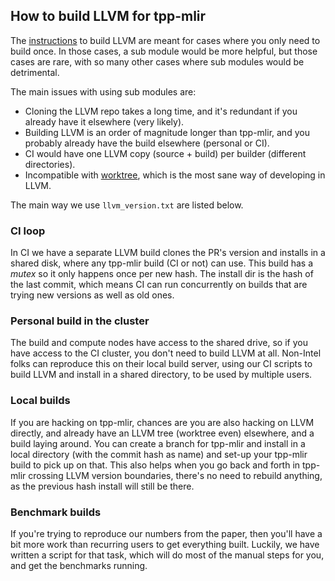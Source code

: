 ## How to build LLVM for tpp-mlir

The [instructions](https://github.com/plaidml/tpp-mlir?tab=readme-ov-file#how-to-build-llvm) to build LLVM are meant for cases where you only need to build once. 
In those cases, a sub module would be more helpful, but those cases are rare, with so many other cases where sub modules would be detrimental.

The main issues with using sub modules are:
* Cloning the LLVM repo takes a long time, and it's redundant if you already have it elsewhere (very likely).
* Building LLVM is an order of magnitude longer than tpp-mlir, and you probably already have the build elsewhere (personal or CI).
* CI would have one LLVM copy (source + build) per builder (different directories).
* Incompatible with [worktree](https://github.com/plaidml/tpp-mlir/wiki/Multiple-LLVM-Workspaces), which is the most sane way of developing in LLVM.

The main way we use `llvm_version.txt` are listed below.

### CI loop

In CI we have a separate LLVM build clones the PR's version and installs in a shared disk, where any tpp-mlir build (CI or not) can use.
This build has a _mutex_ so it only happens once per new hash. 
The install dir is the hash of the last commit, which means CI can run concurrently on builds that are trying new versions as well as old ones.

### Personal build in the cluster

The build and compute nodes have access to the shared drive, so if you have access to the CI cluster, you don't need to build LLVM at all.
Non-Intel folks can reproduce this on their local build server, using our CI scripts to build LLVM and install in a shared directory, to be used by multiple users.

### Local builds

If you are hacking on tpp-mlir, chances are you are also hacking on LLVM directly, and already have an LLVM tree (worktree even) elsewhere, and a build laying around.
You can create a branch for tpp-mlir and install in a local directory (with the commit hash as name) and set-up your tpp-mlir build to pick up on that.
This also helps when you go back and forth in tpp-mlir crossing LLVM version boundaries, there's no need to rebuild anything, as the previous hash install will still be there.

### Benchmark builds

If you're trying to reproduce our numbers from the paper, then you'll have a bit more work than recurring users to get everything built.
Luckily, we have written a script for that task, which will do most of the manual steps for you, and get the benchmarks running.
